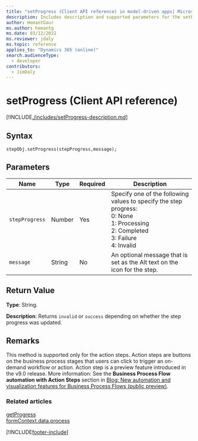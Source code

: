 ```yaml
---
title: "setProgress (Client API reference) in model-driven apps| MicrosoftDocs"
description: Includes description and supported parameters for the setProgress method.
author: HemantGaur
ms.author: hemantg
ms.date: 03/12/2022
ms.reviewer: jdaly
ms.topic: reference
applies_to: "Dynamics 365 (online)"
search.audienceType: 
  - developer
contributors:
  - JimDaly
---
```

# setProgress (Client API reference)

[!INCLUDE[./includes/setProgress-description.md](./includes/setProgress-description.md)]

## Syntax

`stepObj.setProgress(stepProgress,message);`

## Parameters

|Name|Type|Required|Description|
|---|---|---|---|
|`stepProgress`|Number|Yes|Specify one of the following values to specify the step progress:<br />0: None<br />1: Processing<br />2: Completed<br />3: Failure<br />4: Invalid|
|`message`|String|No|An optional message that is set as the Alt text on the icon for the step.|

## Return Value

**Type**: String. 

**Description**: Returns `invalid` or `success` depending on whether the step progress was updated.

## Remarks

This method is supported only for the action steps. Action steps are buttons on the business process stages that users can click to trigger an on-demand workflow or action. Action step is a preview feature introduced in the v9.0 release. More information: See the **Business Process Flow automation with Action Steps** section in [Blog: New automation and visualization features for Business Process Flows (public preview)](https://blogs.msdn.microsoft.com/crm/2017/10/25/new-automation-and-visualization-features-for-business-process-flows-public-preview/).

### Related articles

[getProgress](getprogress.md)   
[formContext.data.process](../../formContext-data-process.md)

[!INCLUDE[footer-include](../../../../../../includes/footer-banner.md)]
